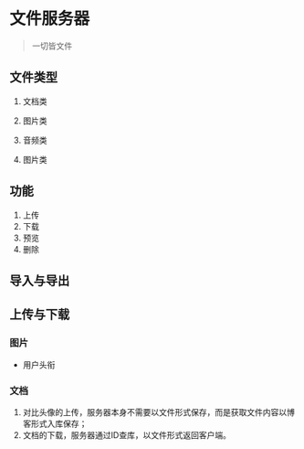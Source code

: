 文件服务器
===========================================================================
> 一切皆文件


 ## 文件类型

1. 文档类

2. 图片类

3. 音频类

4. 图片类

## 功能

1. 上传
2. 下载
3. 预览
4. 删除


## 导入与导出



## 上传与下载

### 图片

- 用户头衔

### 文档

1. 对比头像的上传，服务器本身不需要以文件形式保存，而是获取文件内容以博客形式入库保存；
2. 文档的下载，服务器通过ID查库，以文件形式返回客户端。
